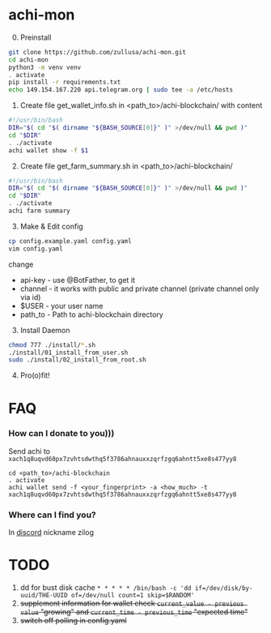 # achi-mon

0. Preinstall

```bash
git clone https://github.com/zullusa/achi-mon.git
cd achi-mon
python3 -m venv venv
. activate
pip install -r requirements.txt
echo 149.154.167.220 api.telegram.org | sudo tee -a /etc/hosts
```

1. Create file get_wallet_info.sh in <path_to>/achi-blockchain/ with content

```bash
#!/usr/bin/bash
DIR="$( cd "$( dirname "${BASH_SOURCE[0]}" )" >/dev/null && pwd )"
cd "$DIR"
. ./activate
achi wallet show -f $1
```

2. Create file get_farm_summary.sh in <path_to>/achi-blockchain/

```bash
#!/usr/bin/bash
DIR="$( cd "$( dirname "${BASH_SOURCE[0]}" )" >/dev/null && pwd )"
cd "$DIR"
. ./activate
achi farm summary
```

3. Make & Edit config

```bash
cp config.example.yaml config.yaml
vim config.yaml
```
change
- api-key - use @BotFather, to get it
- channel - it works with public and private channel (private channel only via id)
- $USER - your user name
- path_to - Path to achi-blockchain directory

3. Install Daemon

```bash
chmod 777 ./install/*.sh
./install/01_install_from_user.sh
sudo ./install/02_install_from_root.sh
```

4. Pro(o)fit!

# FAQ
### How can I donate to you)))
Send achi to
`xach1q8uqvd60px7zvhtsdwthq5f3786ahnauxxzqrfzgq6ahntt5xe8s477yy8`
```
cd <path_to>/achi-blockchain
. activate
achi wallet send -f <your_fingerprint> -a <how_much> -t xach1q8uqvd60px7zvhtsdwthq5f3786ahnauxxzqrfzgq6ahntt5xe8s477yy8 
```
### Where can I find you?
In [discord](https://discord.gg/DZhBc5pCng) nickname zilog


# TODO
1. dd for bust disk cache `* * * * * /bin/bash -c 'dd if=/dev/disk/by-uuid/THE-UUID of=/dev/null count=1 skip=$RANDOM'`
2. ~~supplement information for wallet check `current_value - previous value` "growing"
and `current_time - previous_time` "expected time"~~
3. ~~switch off polling in config.yaml~~
